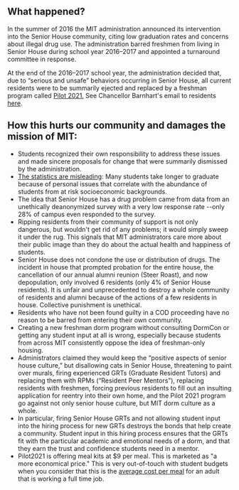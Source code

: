 ## What happened?

In the summer of 2016 the MIT administration announced its intervention into the Senior House community, citing low graduation rates and concerns about illegal drug use. The administration barred freshmen from living in Senior House during school year 2016–2017 and appointed a turnaround committee in response.

At the end of the 2016–2017 school year, the administration decided that, due to “serious and unsafe” behaviors occurring in Senior House, all current residents were to be summarily ejected and replaced by a freshman program called [Pilot 2021.](http://mitguidetoresidences.mit.edu/map/pilot-2021-senior-house) See Chancellor Barnhart's email to residents [here](http://saveseniorhouse.mit.edu/letter.html).

## How this hurts our community and damages the mission of MIT:
- Students recognized their own responsibility to address these issues and made sincere proposals for change that were summarily dismissed by the administration.
- [The statistics are misleading](https://chancellor.mit.edu/sites/default/files/MITGraduationRates-2008-2015.pdf): Many students take longer to graduate because of personal issues that correlate with the abundance of students from at risk socioeconomic backgrounds. 
- The idea that Senior House has a drug problem came from data from an unethically deanonymized survey with a very low response rate --only 28% of campus even responded to the survey.
- Ripping residents from their community of support is not only dangerous, but wouldn't get rid of any problems; it would simply sweep it under the rug. This signals that MIT administrators care more about their public image than they do about the actual health and happiness of students.
- Senior House does not condone the use or distribution of drugs. The incident in house that prompted probation for the entire house, the cancellation of our annual alumni reunion (Steer Roast), and now depopulation, only involved 6 residents (only 4% of Senior House residents). It is unfair and unprecedented to destroy a whole community of residents and alumni because of the actions of a few residents in house. Collective punishment is unethical.
- Residents who have not been found guilty in a COD proceeding have no reason to be barred from entering their own community.
- Creating a new freshman dorm program without consulting DormCon or getting any student input at all is wrong, especially because students from across MIT consistently oppose the idea of freshman-only housing.
- Administrators claimed they would keep the “positive aspects of senior house culture,” but disallowing cats in Senior House, threatening to paint over murals, firing experienced GRTs (Graduate Resident Tutors) and replacing them with RPMs (“Resident Peer Mentors”), replacing residents with freshmen, forcing previous residents to fill out an insulting application for reentry into their own home, and the Pilot 2021 program go against not only senior house culture, but MIT dorm culture as a whole.
- In particular, firing Senior House GRTs and not allowing student input into the hiring process for new GRTs destroys the bonds that help create a community. Student input in this hiring process ensures that the GRTs fit with the particular academic and emotional needs of a dorm, and that they earn the trust and confidence students need in a mentor.
- Pilot2021 is offering meal kits at $9 per meal. This is marketed as "a more economical price." This is very out-of-touch with student budgets when you consider that this is the [average cost per meal](http://livingwage.mit.edu/metros/14460) for an adult that is working a full time job. 

